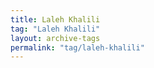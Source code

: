 ```yaml
---
title: Laleh Khalili
tag: "Laleh Khalili"
layout: archive-tags
permalink: "tag/laleh-khalili"
---
```

